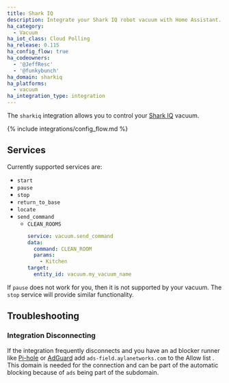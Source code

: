 ```yaml
---
title: Shark IQ
description: Integrate your Shark IQ robot vacuum with Home Assistant.
ha_category:
  - Vacuum
ha_iot_class: Cloud Polling
ha_release: 0.115
ha_config_flow: true
ha_codeowners:
  - '@JeffResc'
  - '@funkybunch'
ha_domain: sharkiq
ha_platforms:
  - vacuum
ha_integration_type: integration
---
```


The `sharkiq` integration allows you to control your [Shark IQ](https://www.sharkclean.com/vacuums/robot-vacuums/) vacuum.

{% include integrations/config_flow.md %}

## Services

Currently supported services are:

- `start`
- `pause`
- `stop`
- `return_to_base`
- `locate`
- `send_command`
    - `CLEAN_ROOMS`
      ```yaml
      service: vacuum.send_command
      data:
        command: CLEAN_ROOM
        params:
          - Kitchen
      target:
        entity_id: vacuum.my_vacuum_name
      ```

If `pause` does not work for you, then it is not supported by your vacuum. The `stop` service will provide similar functionality.

## Troubleshooting

### Integration Disconnecting

If the integration frequently disconnects and you have an ad blocker runner like [Pi-hole](https://pi-hole.net/) or [AdGuard](https://adguard.com) add `ads-field.aylanetworks.com` to the Allow list . This domain is needed for the connection and can be part of the automatic blocking because of `ads` being part of the subdomain.
